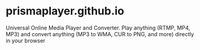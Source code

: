 # prismaplayer.github.io
Universal Online Media Player and Converter. Play anything (RTMP, MP4, MP3) and convert anything (MP3 to WMA, CUR to PNG, and more) directly in your browser
